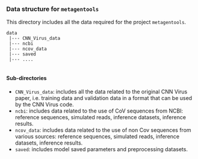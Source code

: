 ### Data structure for `metagentools`
This directory includes all the data required for the project `metagentools`.

```text
data
 |--- CNN_Virus_data 
 |--- ncbi           
 |--- ncov_data      
 |--- saved         
 |--- ....           
     
```
#### Sub-directories
- `CNN_Virus_data`: includes all the data related to the original CNN Virus paper, i.e. training data and validation data in a format that can be used by the CNN Virus code.
- `ncbi`: includes data related to the use of CoV sequences from NCBI: reference sequences, simulated reads, inference datasets, inference results.
- `ncov_data`: includes data related to the use of non Cov sequences from various sources: reference sequences, simulated reads, inference datasets, inference results.
- `saved`: includes model saved parameters and preprocessing datasets.
